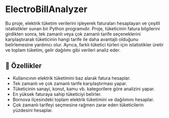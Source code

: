 # ElectroBillAnalyzer
Bu proje, elektrik tüketim verilerini işleyerek faturaları hesaplayan ve çeşitli istatistikler sunan bir Python programıdır. Proje, tüketicinin fatura bilgilerini girdikten sonra, tek zamanlı veya çok zamanlı tarife seçeneklerini karşılaştırarak tüketicinin hangi tarife ile daha avantajlı olduğunu belirlemesine yardımcı olur. Ayrıca, farklı tüketici türleri için istatistikler üretir ve toplam tüketim, gelir dağılımı gibi verileri analiz eder.
## 📌 **Özellikler**
- Kullanıcının elektrik tüketimini baz alarak fatura hesaplar.
- Tek zamanlı ve çok zamanlı tarife karşılaştırması yapar.
- Tüketicinin sanayi, konut, kamu vb. kategorilere göre analizini yapar.
- En yüksek faturaya sahip tüketiciyi belirler.
- Bornova ilçesindeki toplam elektrik tüketimini ve dağılımını hesaplar.
- Çok zamanlı tarifeyi seçmesine rağmen zarar eden tüketicilerin yüzdesini hesaplar.
